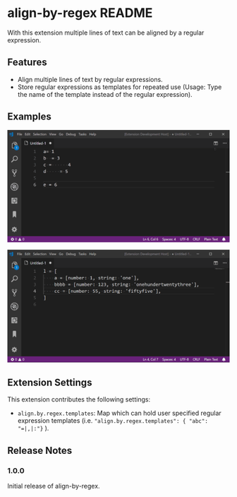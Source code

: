 # align-by-regex README

With this extension multiple lines of text can be aligned by a regular expression.

## Features

- Align multiple lines of text by regular expressions.
- Store regular expressions as templates for repeated use (Usage: Type the name of the template instead of the regular expression).

## Examples

![Example 1](images/example1.gif)

![Example 2](images/example2.gif)

## Extension Settings

This extension contributes the following settings:

* `align.by.regex.templates`: Map which can hold user specified regular expression templates (i.e. `"align.by.regex.templates": { "abc": "=|,|:"}` ).

## Release Notes

### 1.0.0

Initial release of align-by-regex.
